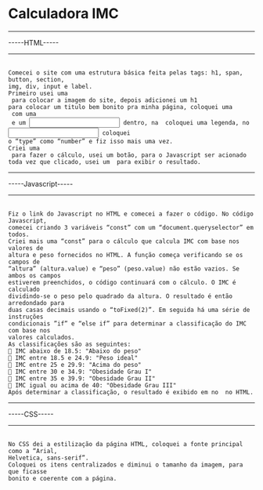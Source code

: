 <h1>Calculadora IMC</h1>
<hr/>
-----HTML-----
<hr/>
<br/>
<code>Comecei o site com uma estrutura básica feita pelas tags: h1, span, button, section,
img, div, input e label.
Primeiro usei uma <section> para colocar a imagem do site, depois adicionei um h1
para colocar um titulo bem bonito pra minha página, coloquei uma <div> com uma
<label> e um <input> dentro, na <label> coloquei uma legenda, no <input> coloquei
o “type” como “number” e fiz isso mais uma vez.
Criei uma <div> para fazer o cálculo, usei um botão, para o Javascript ser acionado
toda vez que clicado, usei um <span> para exibir o resultado.</code>
<hr/>
-----Javascript-----
<hr/>
<br/>
<code>Fiz o link do Javascript no HTML e comecei a fazer o código. No código Javascript,
comecei criando 3 variáveis “const” com um “document.queryselector” em todos.
Criei mais uma “const” para o cálculo que calcula IMC com base nos valores de
altura e peso fornecidos no HTML. A função começa verificando se os campos de
“altura” (altura.value) e “peso” (peso.value) não estão vazios. Se ambos os campos
estiverem preenchidos, o código continuará com o cálculo. O IMC é calculado
dividindo-se o peso pelo quadrado da altura. O resultado é então arredondado para
duas casas decimais usando o “toFixed(2)”. Em seguida há uma série de instruções
condicionais ”if” e “else if” para determinar a classificação do IMC com base nos
valores calculados.
As classificações são as seguintes:
 IMC abaixo de 18.5: "Abaixo do peso"
 IMC entre 18.5 e 24.9: "Peso ideal"
 IMC entre 25 e 29.9: "Acima do peso"
 IMC entre 30 e 34.9: "Obesidade Grau I"
 IMC entre 35 e 39.9: "Obesidade Grau II"
 IMC igual ou acima de 40: "Obesidade Grau III"
Após determinar a classificação, o resultado é exibido em no <span> no HTML.</code>
<hr/>
-----CSS-----
<hr/>
<br/>
<code>No CSS dei a estilização da página HTML, coloquei a fonte principal como a “Arial,
Helvetica, sans-serif”.
Coloquei os itens centralizados e diminui o tamanho da imagem, para que ficasse
bonito e coerente com a página.</code>